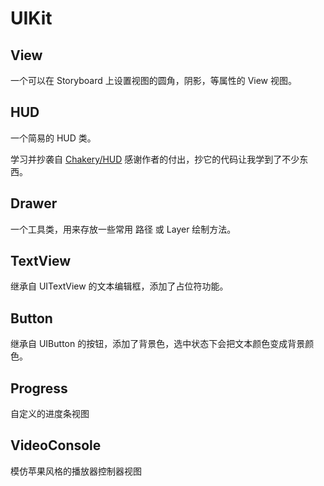 
# UIKit

## View

一个可以在 Storyboard 上设置视图的圆角，阴影，等属性的 View 视图。

## HUD

一个简易的 HUD 类。

学习并抄袭自 [Chakery/HUD](https://github.com/Chakery/HUD) 感谢作者的付出，抄它的代码让我学到了不少东西。

## Drawer

一个工具类，用来存放一些常用 路径 或 Layer 绘制方法。

## TextView

继承自 UITextView 的文本编辑框，添加了占位符功能。

## Button

继承自 UIButton 的按钮，添加了背景色，选中状态下会把文本颜色变成背景颜色。

## Progress

自定义的进度条视图

## VideoConsole

模仿苹果风格的播放器控制器视图